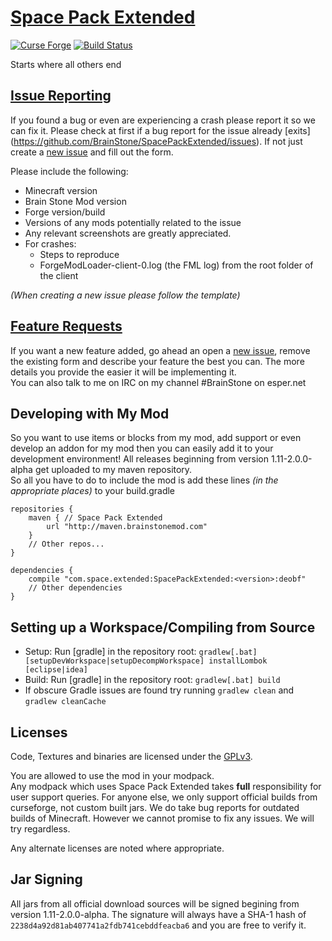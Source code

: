 [Space Pack Extended](https://minecraft.curseforge.com/projects/space-extended-mod)
===================================================================================

[![Curse Forge](http://cf.way2muchnoise.eu/short_252607_downloads.svg)](https://minecraft.curseforge.com/projects/space-extended-mod)
[![Build Status](https://gitlab.brainstonemod.com/BrainStone/SpacePackExtended/badges/master/build.svg)](https://gitlab.crazyblock-network.net/BrainStone/SpacePackExtended/commits/master)

Starts where all others end

[Issue Reporting](https://github.com/BrainStone/SpacePackExtended/issues)
------------------------------------------------------------------

If you found a bug or even are experiencing a crash please report it so we can fix it. Please check at first if a bug report for the issue already [exits]
(https://github.com/BrainStone/SpacePackExtended/issues). If not just create a [new issue](https://github.com/BrainStone/SpacePackExtended/issues/new) and fill
out the form.

Please include the following:

* Minecraft version
* Brain Stone Mod version
* Forge version/build
* Versions of any mods potentially related to the issue 
* Any relevant screenshots are greatly appreciated.
* For crashes:
  * Steps to reproduce
  * ForgeModLoader-client-0.log (the FML log) from the root folder of the client
 
*(When creating a new issue please follow the template)*

[Feature Requests](https://github.com/BrainStone/SpacePackExtended/issues)
-------------------------------------------------------------------

If you want a new feature added, go ahead an open a [new issue](https://github.com/BrainStone/SpacePackExtended/issues/new), remove the existing form and
describe your feature the best you can. The more details you provide the easier it will be implementing it.  
You can also talk to me on IRC on my channel #BrainStone on esper.net

Developing with My Mod
----------------------

So you want to use items or blocks from my mod, add support or even develop an addon for my mod then you can easily add it to your development environment! All
releases beginning from version 1.11-2.0.0-alpha get uploaded to my maven repository.  
So all you have to do to include the mod is add these lines *(in the appropriate places)* to your build.gradle

    repositories {
        maven { // Space Pack Extended
            url "http://maven.brainstonemod.com"
        }
        // Other repos...
    }
    
    dependencies {
        compile "com.space.extended:SpacePackExtended:<version>:deobf"
        // Other dependencies
    }

Setting up a Workspace/Compiling from Source
--------------------------------------------

* Setup: Run [gradle] in the repository root: `gradlew[.bat] [setupDevWorkspace|setupDecompWorkspace] installLombok [eclipse|idea]`
* Build: Run [gradle] in the repository root: `gradlew[.bat] build`
* If obscure Gradle issues are found try running `gradlew clean` and `gradlew cleanCache`

Licenses
--------

Code, Textures and binaries are licensed under the [GPLv3](https://www.gnu.org/licenses/#GPL).

You are allowed to use the mod in your modpack.  
Any modpack which uses Space Pack Extended takes **full** responsibility for user support queries. For anyone else, we only support official builds from
curseforge, not custom built jars. We do take bug reports for outdated builds of Minecraft. However we cannot promise to fix any issues. We will try regardless.

Any alternate licenses are noted where appropriate.

Jar Signing
-----------

All jars from all official download sources will be signed begining from version 1.11-2.0.0-alpha. The signature will always have a SHA-1 hash of
`2238d4a92d81ab407741a2fdb741cebddfeacba6` and you are free to verify it.
